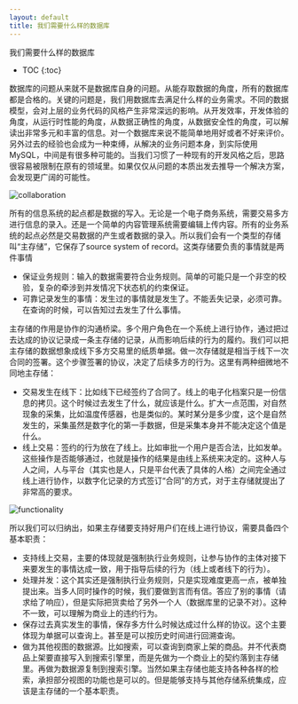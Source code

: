 ```yaml
---
layout: default
title: 我们需要什么样的数据库
---
```


我们需要什么样的数据库

* TOC
{:toc}

数据库的问题从来就不是数据库自身的问题。从能存取数据的角度，所有的数据库都是合格的。关键的问题是，我们用数据库去满足什么样的业务需求。不同的数据模型，会对上层的业务代码的风格产生非常深远的影响。从开发效率，开发体验的角度，从运行时性能的角度，从数据正确性的角度，从数据安全性的角度，可以解读出非常多元和丰富的信息。对一个数据库来说不能简单地用好或者不好来评价。另外过去的经验也会成为一种束缚，从解决的业务问题本身，到实际使用MySQL，中间是有很多种可能的。当我们习惯了一种现有的开发风格之后，思路很容易被限制在原有的领域里。如果仅仅从问题的本质出发去推导一个解决方案，会发现更广阔的可能性。

![collaboration](https://docs.google.com/drawings/d/e/2PACX-1vSYcF2BXMSiahI2D5XpPsEOzfppl3elW7ZdAul8f3KYTZYVQtTH20a6h6xTn3leS6zmnVePXELfWqoJ/pub?w=964&h=375)

所有的信息系统的起点都是数据的写入。无论是一个电子商务系统，需要交易多方进行信息的录入。还是一个简单的内容管理系统需要编辑上传内容。所有的业务系统的起点必然是交易数据的产生或者数据的录入。所以我们会有一个类型的存储叫“主存储”，它保存了source system of record。这类存储要负责的事情就是两件事情

* 保证业务规则：输入的数据需要符合业务规则。简单的可能只是一个非空的校验，复杂的牵涉到并发情况下状态机的约束保证。
* 可靠记录发生的事情：发生过的事情就是发生了。不能丢失记录，必须可靠。在查询的时候，可以告知过去发生了什么事情。

主存储的作用是协作的沟通桥梁。多个用户角色在一个系统上进行协作，通过把过去达成的协议记录成一条主存储的记录，从而影响后续的行为的履约。我们可以把主存储的数据想象成线下多方交易里的纸质单据。做一次存储就是相当于线下一次合同的签署。这个步骤签署的协议，决定了后续多方的行为。这里有两种细微地不同地主存储：

* 交易发生在线下：比如线下已经签约了合同了。线上的电子化档案只是一份信息的拷贝。这个时候过去发生了什么，就应该是什么。扩大一点范围，对自然现象的采集，比如温度传感器，也是类似的。某时某分是多少度，这个是自然发生的，采集虽然是数字化的第一手数据，但是采集本身并不能决定这个值是什么。
* 线上交易：签约的行为放在了线上。比如审批一个用户是否合法，比如发单。这些操作是否能够通过，也就是操作的结果是由线上系统来决定的。这种人与人之间，人与平台（其实也是人，只是平台代表了具体的人格）之间完全通过线上进行协作，以数字化记录的方式签订“合同”的方式，对于主存储就提出了非常高的要求。

![functionality](https://docs.google.com/drawings/d/e/2PACX-1vSGR8knasbqKtzZNCgdQPluFym4N_ATxrKjDOTiW4-0oZ3pAf2Eg4MqWB5p_ewTBxC31XWdNOZyqo_h/pub?w=560&h=303)

所以我们可以归纳出，如果主存储要支持好用户们在线上进行协议，需要具备四个基本职责：

* 支持线上交易，主要的体现就是强制执行业务规则，让参与协作的主体对接下来要发生的事情达成一致，用于指导后续的行为（线上或者线下的行为）。
* 处理并发：这个其实还是强制执行业务规则，只是实现难度更高一点，被单独提出来。当多人同时操作的时候，我们要做到言而有信。答应了别的事情（请求给了响应），但是实际把货卖给了另外一个人（数据库里的记录不对）。这种不一致，可以理解为商业上的违约行为。
* 保存过去真实发生的事情，保存多方什么时候达成过什么样的协议。这个主要体现为单据可以查询上。甚至是可以按历史时间进行回溯查询。
* 做为其他视图的数据源。比如搜索，可以查询到商家上架的商品。并不代表商品上架要直接写入到搜索引擎里，而是先做为一个商业上的契约落到主存储里。再做为数据源复制到搜索引擎。当然如果主存储也能支持各种各样的检索，承担部分视图的功能也是可以的。但是能够支持与其他存储系统集成，应该是主存储的一个基本职责。

